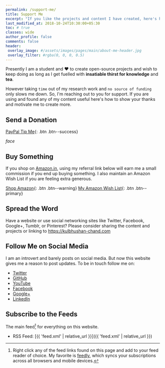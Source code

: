 ```yaml
---
permalink: /support-me/
title: Support Me
excerpt: "If you like the projects and content I have created, here's how to show your thanks and motivate me to create more of it."
last_modified_at: 2018-10-24T10:30:00+05:30
toc: # true
classes: wide
author_profile: false
comments: false
header:
 overlay_image: #/assets/images/pages/main/about-me-header.jpg
 overlay_filter: #rgba(0, 0, 0, 0.5)
---
```


Presently I am a student and ❤️ to create open-source projects and wish to keep doing as long as I get fuelled with **insatiable thirst for knowledge** and **tea**.

However taking `time` out of my research work and `no source of funding` only slows me down. So, I'm reaching out to you for support. If you are using and found any of my content useful here's how to show your thanks and motivate me to create more.

## Send a Donation

[PayPal Tip Me](https://www.paypal.me/KulbhushanChand){: .btn .btn--success}
 
<i class="material-icons">face</i>

## Buy Something

If you shop on [Amazon.in](https://www.amazon.in/ref=as_li_ss_tl?ie=UTF8&linkCode=ll2&tag=ylog0a-21&linkId=1050d8ec861cb7e48bca1b4b6f8d3e3f&language=en_IN), using my referral link below will earn me a small commission if you end up buying something. I also maintain an Amazon Wish List if you are feeling extra generous.

[Shop Amazon](https://www.amazon.in/ref=as_li_ss_tl?ie=UTF8&linkCode=ll2&tag=ylog0a-21&linkId=1050d8ec861cb7e48bca1b4b6f8d3e3f&language=en_IN){: .btn .btn--warning}
[My Amazon Wish List](https://www.amazon.in/hz/wishlist/ls/9FJ6RVEGKVOX){: .btn .btn--primary}


## Spread the Word

Have a website or use social networking sites like Twitter, Facebook, Google+, Tumblr, or Pinterest? Please consider sharing the content and projects or linking to <https://kulbhushan-chand.com>


## Follow Me on Social Media

I am an introvert and barely posts on social media. But now this website gives me a reason to post updates. To be in touch follow me on:

- [Twitter](https://twitter.com/ChandKulbhushan)
- [GitHub](https://github.com/Kulbhushan-Chand)
- [YouTube](https://www.youtube.com/user/erkulbhushan)
- [Facebook](https://facebook.com/kulbhushan.chand.007)
- [Google+](https://plus.google.com/+KulbhushanChand)
- [LinkedIn](https://www.linkedin.com/in/kulbhushan-chand)


## Subscribe to the Feeds

The main feed[^feed] for everything on this website.

- RSS Feed: [{{ 'feed.xml' | relative_url }}]({{ 'feed.xml' | relative_url }})


[^feed]: Right click any of the feed links found on this page and add to your feed reader of choice. My favorite is [feedly](https://feedly.com), which syncs your subscriptions across all browsers and mobile devices.